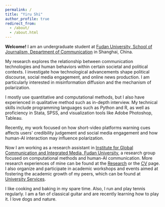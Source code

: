 ```yaml
---
permalink: /
title: "Yiru Shi"
author_profile: true
redirect_from: 
  - /about/
  - /about.html
---
```


**Welcome!** I am an undergraduate student at [Fudan University, School of Journalism, Department of  Communication](https://xwxy.fudan.edu.cn/NewsEn/main.htm) in Shanghai, China. 

My research explores the relationship between communication technologies and human behaviors within certain societal and political contexts. I investigate how technological advancements shape political discourse, social media engagement, and online news production. I am particularly interested in misinformation diffusion and the mechanism of polarization. 

I mostly use quantitative and computational methods, but I also have experienced in qualitative method such as in-depth interview. My technical skills include programming languages such as Python and R, as well as proficiency in Stata, SPSS, and visualization tools like Adobe Photoshop, Tableau.

Recently, my work focused on how short-video platforms warning cues affects users' credibility judgement and social media engagement and how human-AI interaction may influence polarization.

Now I am working as a research assistant in [Institute for Global Communication and Integrated Media, Fudan University](https://xwxy.fudan.edu.cn/NewsEn/cd/b0/c41345a642480/page.htm), a research group focused on computational methods and human-AI communication. More research experiences of mine can be found at the [Research](/research/) or the [CV](/cv/) page. I also organize and participate in academic workshops and events aimed at fostering the academic growth of my peers, which can be found at [University Services](/post/).

I like cooking and baking in my spare time. Also, I run and play tennis regularly. I am a fan of classical guitar and are recently learning how to play it. I love dogs and nature.
